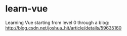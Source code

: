 # learn-vue
Learning Vue starting from level 0 through a blog: http://blog.csdn.net/joshua_hit/article/details/59635160
